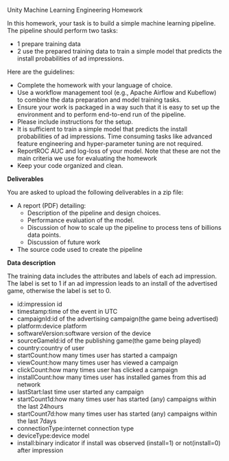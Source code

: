 Unity Machine Learning Engineering Homework

In this homework, your task is to build a simple machine learning pipeline. The pipeline should perform two tasks: 
- 1 prepare training data 
- 2 use the prepared training data to train a simple model that predicts the install probabilities of ad impressions.

Here are the guidelines:

* Complete the homework with your language of choice.
* Use a workflow management tool (e.g., Apache Airflow and Kubeflow) to combine the data preparation and model training tasks.
* Ensure your work is packaged in a way such that it is easy to set up the environment and to perform end-to-end run of the pipeline.
* Please include instructions for the setup.
* It is sufficient to train a simple model that predicts the install probabilities of ad impressions. Time consuming tasks like advanced feature engineering and hyper-parameter tuning are not required.
* ReportROC AUC and log-loss of your model. Note that these are not the main criteria we use for evaluating the homework
* Keep your code organized and clean.

**Deliverables**

You are asked to upload the following deliverables in a zip file:
* A report (PDF) detailing:
    * Description of the pipeline and design choices.
    * Performance evaluation of the model.
    * Discussion of how to scale up the pipeline to process tens of billions data points.
    * Discussion of future work
* The source code used to create the pipeline

**Data description**

The training data includes the attributes and labels of each ad impression. The label is set to 1 if an ad impression leads to an install of the advertised game, otherwise the label is set to 0.

- id:impression id
- timestamp:time of the event in UTC
- campaignId:id of the advertising campaign(the game being advertised)
- platform:device platform
- softwareVersion:software version of the device
- sourceGameId:id of the publishing game(the game being played)
- country:country of user
- startCount:how many times user has started a campaign
- viewCount:how many times user has viewed a campaign
- clickCount:how many times user has clicked a campaign
- installCount:how many times user has installed games from this ad network
- lastStart:last time user started any campaign
- startCount1d:how many times user has started (any) campaigns within the last 24hours
- startCount7d:how many times user has started (any) campaigns within the last 7days
- connectionType:internet connection type
- deviceType:device model
- install:binary indicator if install was observed (install=1) or not(install=0) after impression